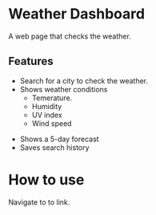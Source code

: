 # Weather Dashboard
A web page that checks the weather.

## Features
- Search for a city to check the weather.
- Shows weather conditions
  - Temerature.
  - Humidity
  - UV index
  - Wind speed
 * Shows a 5-day forecast
 * Saves search history
 
 # How to use
 Navigate to to link.
